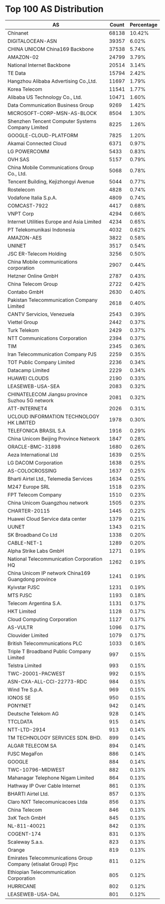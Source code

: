 # Top 100 AS Distribution
| AS | Count | Percentage |
|----|----|----|
| Chinanet | 68138 | 10.42% |
| DIGITALOCEAN-ASN | 39357 | 6.02% |
| CHINA UNICOM China169 Backbone | 37538 | 5.74% |
| AMAZON-02 | 24799 | 3.79% |
| National Internet Backbone | 20514 | 3.14% |
| TE Data | 15794 | 2.42% |
| Hangzhou Alibaba Advertising Co.,Ltd. | 11697 | 1.79% |
| Korea Telecom | 11541 | 1.77% |
| Alibaba US Technology Co., Ltd. | 10471 | 1.60% |
| Data Communication Business Group | 9269 | 1.42% |
| MICROSOFT-CORP-MSN-AS-BLOCK | 8504 | 1.30% |
| Shenzhen Tencent Computer Systems Company Limited | 8225 | 1.26% |
| GOOGLE-CLOUD-PLATFORM | 7825 | 1.20% |
| Akamai Connected Cloud | 6371 | 0.97% |
| LG POWERCOMM | 5433 | 0.83% |
| OVH SAS | 5157 | 0.79% |
| China Mobile Communications Group Co., Ltd. | 5068 | 0.78% |
| Tencent Building, Kejizhongyi Avenue | 5044 | 0.77% |
| Rostelecom | 4828 | 0.74% |
| Vodafone Italia S.p.A. | 4809 | 0.74% |
| COMCAST-7922 | 4417 | 0.68% |
| VNPT Corp | 4294 | 0.66% |
| Internet Utilities Europe and Asia Limited | 4234 | 0.65% |
| PT Telekomunikasi Indonesia | 4032 | 0.62% |
| AMAZON-AES | 3822 | 0.58% |
| UNINET | 3517 | 0.54% |
| JSC ER-Telecom Holding | 3256 | 0.50% |
| China Mobile communications corporation | 2907 | 0.44% |
| Hetzner Online GmbH | 2787 | 0.43% |
| China Telecom Group | 2722 | 0.42% |
| Contabo GmbH | 2630 | 0.40% |
| Pakistan Telecommunication Company Limited | 2618 | 0.40% |
| CANTV Servicios, Venezuela | 2543 | 0.39% |
| Viettel Group | 2442 | 0.37% |
| Turk Telekom | 2429 | 0.37% |
| NTT Communications Corporation | 2394 | 0.37% |
| TIM | 2345 | 0.36% |
| Iran Telecommunication Company PJS | 2259 | 0.35% |
| TOT Public Company Limited | 2236 | 0.34% |
| Datacamp Limited | 2229 | 0.34% |
| HUAWEI CLOUDS | 2190 | 0.33% |
| LEASEWEB-USA-SEA | 2083 | 0.32% |
| CHINATELECOM Jiangsu province Suzhou 5G network | 2081 | 0.32% |
| ATT-INTERNET4 | 2026 | 0.31% |
| UCLOUD INFORMATION TECHNOLOGY HK LIMITED | 1978 | 0.30% |
| TELEFONICA BRASIL S.A | 1916 | 0.29% |
| China Unicom Beijing Province Network | 1847 | 0.28% |
| ORACLE-BMC-31898 | 1680 | 0.26% |
| Aeza International Ltd | 1639 | 0.25% |
| LG DACOM Corporation | 1638 | 0.25% |
| AS-COLOCROSSING | 1637 | 0.25% |
| Bharti Airtel Ltd., Telemedia Services | 1634 | 0.25% |
| M247 Europe SRL | 1518 | 0.23% |
| FPT Telecom Company | 1510 | 0.23% |
| China Unicom Guangzhou network | 1505 | 0.23% |
| CHARTER-20115 | 1445 | 0.22% |
| Huawei Cloud Service data center | 1379 | 0.21% |
| UUNET | 1343 | 0.21% |
| SK Broadband Co Ltd | 1338 | 0.20% |
| CABLE-NET-1 | 1289 | 0.20% |
| Alpha Strike Labs GmbH | 1271 | 0.19% |
| National Telecommunication Corporation HQ | 1262 | 0.19% |
| China Unicom IP network China169 Guangdong province | 1241 | 0.19% |
| Kyivstar PJSC | 1231 | 0.19% |
| MTS PJSC | 1193 | 0.18% |
| Telecom Argentina S.A. | 1131 | 0.17% |
| HKT Limited | 1128 | 0.17% |
| Cloud Computing Corporation | 1127 | 0.17% |
| AS-VULTR | 1096 | 0.17% |
| Clouvider Limited | 1079 | 0.17% |
| British Telecommunications PLC | 1033 | 0.16% |
| Triple T Broadband Public Company Limited | 997 | 0.15% |
| Telstra Limited | 993 | 0.15% |
| TWC-20001-PACWEST | 992 | 0.15% |
| ASN-CXA-ALL-CCI-22773-RDC | 984 | 0.15% |
| Wind Tre S.p.A. | 969 | 0.15% |
| IONOS SE | 950 | 0.15% |
| PONYNET | 942 | 0.14% |
| Deutsche Telekom AG | 928 | 0.14% |
| TTCLDATA | 915 | 0.14% |
| NTT-LTD-2914 | 913 | 0.14% |
| TM TECHNOLOGY SERVICES SDN. BHD. | 899 | 0.14% |
| ALGAR TELECOM SA | 894 | 0.14% |
| PJSC MegaFon | 886 | 0.14% |
| GOOGLE | 884 | 0.14% |
| TWC-10796-MIDWEST | 882 | 0.13% |
| Mahanagar Telephone Nigam Limited | 864 | 0.13% |
| Hathway IP Over Cable Internet | 861 | 0.13% |
| BHARTI Airtel Ltd. | 857 | 0.13% |
| Claro NXT Telecomunicacoes Ltda | 856 | 0.13% |
| China Telecom | 846 | 0.13% |
| 3xK Tech GmbH | 845 | 0.13% |
| NL-811-40021 | 842 | 0.13% |
| COGENT-174 | 831 | 0.13% |
| Scaleway S.a.s. | 823 | 0.13% |
| Orange | 819 | 0.13% |
| Emirates Telecommunications Group Company (etisalat Group) Pjsc | 811 | 0.12% |
| Ethiopian Telecommunication Corporation | 805 | 0.12% |
| HURRICANE | 802 | 0.12% |
| LEASEWEB-USA-DAL | 801 | 0.12% |
